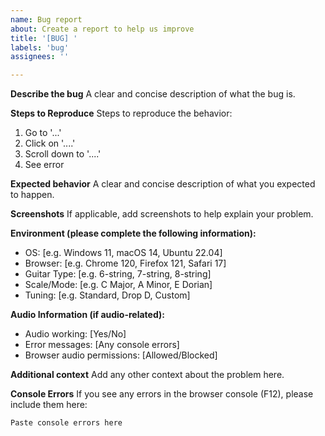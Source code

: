 ```yaml
---
name: Bug report
about: Create a report to help us improve
title: '[BUG] '
labels: 'bug'
assignees: ''

---
```


**Describe the bug**
A clear and concise description of what the bug is.

**Steps to Reproduce**
Steps to reproduce the behavior:
1. Go to '...'
2. Click on '....'
3. Scroll down to '....'
4. See error

**Expected behavior**
A clear and concise description of what you expected to happen.

**Screenshots**
If applicable, add screenshots to help explain your problem.

**Environment (please complete the following information):**
 - OS: [e.g. Windows 11, macOS 14, Ubuntu 22.04]
 - Browser: [e.g. Chrome 120, Firefox 121, Safari 17]
 - Guitar Type: [e.g. 6-string, 7-string, 8-string]
 - Scale/Mode: [e.g. C Major, A Minor, E Dorian]
 - Tuning: [e.g. Standard, Drop D, Custom]

**Audio Information (if audio-related):**
 - Audio working: [Yes/No]
 - Error messages: [Any console errors]
 - Browser audio permissions: [Allowed/Blocked]

**Additional context**
Add any other context about the problem here.

**Console Errors**
If you see any errors in the browser console (F12), please include them here:
```
Paste console errors here
```